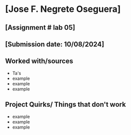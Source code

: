 # [Jose F. Negrete Oseguera]
## [Assignment # lab 05]
## [Submission date: 10/08/2024]
## Worked with/sources 
* Ta's
* example
* example
* example
## Project Quirks/ Things that don't work
* example
* example
* example
